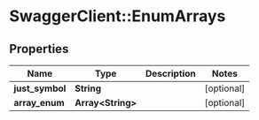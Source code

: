 # SwaggerClient::EnumArrays

## Properties
Name | Type | Description | Notes
------------ | ------------- | ------------- | -------------
**just_symbol** | **String** |  | [optional] 
**array_enum** | **Array&lt;String&gt;** |  | [optional] 


